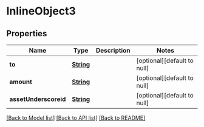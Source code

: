 # InlineObject3

## Properties

| Name                  | Type                    | Description | Notes                       |
| --------------------- | ----------------------- | ----------- | --------------------------- |
| **to**                | [**String**](string.md) |             | [optional][default to null] |
| **amount**            | [**String**](string.md) |             | [optional][default to null] |
| **assetUnderscoreid** | [**String**](string.md) |             | [optional][default to null] |

[[Back to Model list]](../README.md#documentation-for-models) [[Back to API list]](../README.md#documentation-for-api-endpoints) [[Back to README]](../README.md)
